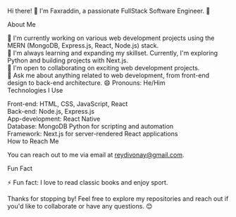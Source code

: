 Hi there! 👋
I'm Faxraddin, a passionate FullStack Software Engineer. 🚀

About Me

🔭 I'm currently working on various web development projects using the MERN (MongoDB, Express.js, React, Node.js) stack.                                               
🌱 I'm always learning and expanding my skillset. Currently, I'm exploring Python and building projects with Next.js.                                          
👯 I'm open to collaborating on exciting web development projects.                                                                                                     
💬 Ask me about anything related to web development, from front-end design to back-end architecture.
😄 Pronouns: He/Him                                
Technologies I Use

Front-end: HTML, CSS, JavaScript, React                                                                                                                                 
Back-end: Node.js, Express.js                                      
App-development: React Native                                                                        
Database: MongoDB
Python for scripting and automation                                  
Framework: Next.js for server-rendered React applications                                                                                                                                                                                                                     
How to Reach Me

You can reach out to me via email at reydivonay@gmail.com.

Fun Fact

⚡ Fun fact: I love to read classic books and enjoy sport.

Thanks for stopping by! Feel free to explore my repositories and reach out if you'd like to collaborate or have any questions. 😊
